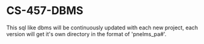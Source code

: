 # CS-457-DBMS

This sql like dbms will be continuously updated with each new project, each version will get it's own directory in the format of 'pnelms_pa#'.
